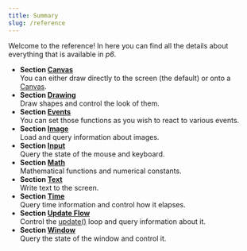 ```yaml
---
title: Summary 
slug: /reference 
---
```


Welcome to the reference! In here you can find all the details about everything that is available in *p6*.

* **Section [Canvas](/reference/canvas)** <br/>You can either draw directly to the screen (the default) or onto a [Canvas](/reference/Types/canvas). 
* **Section [Drawing](/reference/drawing)** <br/>Draw shapes and control the look of them. 
* **Section [Events](/reference/events)** <br/>You can set those functions as you wish to react to various events. 
* **Section [Image](/reference/image)** <br/>Load and query information about images. 
* **Section [Input](/reference/input)** <br/>Query the state of the mouse and keyboard. 
* **Section [Math](/reference/math)** <br/>Mathematical functions and numerical constants. 
* **Section [Text](/reference/text)** <br/>Write text to the screen. 
* **Section [Time](/reference/time)** <br/>Query time information and control how it elapses. 
* **Section [Update Flow](/reference/update-flow)** <br/>Control the [update()](/reference/events#update) loop and query information about it. 
* **Section [Window](/reference/window)** <br/>Query the state of the window and control it. 


